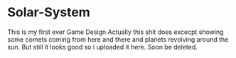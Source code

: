 # Solar-System
This is my first ever Game Design
Actually this shit does excecpt showing some comets coming from here and there and planets revolving around the sun.
But still it looks good so i uploaded it here.
Soon be deleted.
